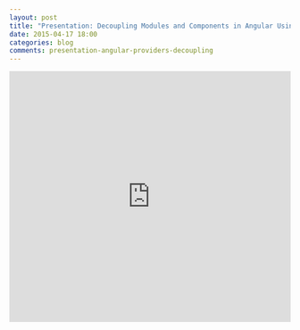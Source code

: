 ```yaml
---
layout: post
title: "Presentation: Decoupling Modules and Components in Angular Using Provider"
date: 2015-04-17 18:00
categories: blog
comments: presentation-angular-providers-decoupling
---
```


<iframe
    width="100%"
    height="450px"
    frameborder="0"
    scrolling="no"
    marginheight="0"
    marginwidth="0"
    src="https://rawgit.com/squirly/630f891941bef45bb0f1/raw/6711d946df02274b1cf6ae1b63d617e9f362cce4/6presentation.html#/"></iframe>
